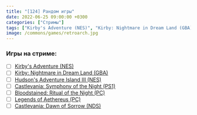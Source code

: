 ```yaml
---
title: "[124] Рандом игры"
date: 2022-06-25 09:00:00 +0300
categories: ["Стримы"]
tags: ["Kirby's Adventure (NES)", "Kirby: Nightmare in Dream Land (GBA)", "Hudson's Adventure Island III (NES)", "Castlevania: Symphony of the Night (PS1)", "Bloodstained: Ritual of the Night (PC)", "Legends of Aethereus (PC)", "Castlevania: Dawn of Sorrow (NDS)"]
image: /commons/games/retroarch.jpg
---
```


### Игры на стриме:
+ [ ] [Kirby's Adventure (NES)](/tags/kirby-s-adventure-nes)
+ [ ] [Kirby: Nightmare in Dream Land (GBA)](/tags/kirby-nightmare-in-dream-land-gba)
+ [ ] [Hudson's Adventure Island III (NES)](/tags/hudson-s-adventure-island-iii-nes)
+ [ ] [Castlevania: Symphony of the Night (PS1)](/tags/castlevania-symphony-of-the-night-ps1)
+ [ ] [Bloodstained: Ritual of the Night (PC)](/tags/bloodstained-ritual-of-the-night-pc)
+ [ ] [Legends of Aethereus (PC)](/tags/legends-of-aethereus-pc)
+ [ ] [Castlevania: Dawn of Sorrow (NDS)](/tags/castlevania-dawn-of-sorrow-nds)
